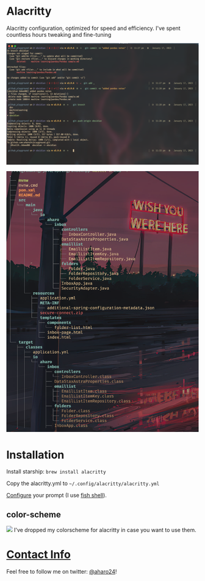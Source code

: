 # Alacritty
Alacritty configuration, optimized for speed and efficiency. I've spent countless hours tweaking and fine-tuning



![](z/alacritty-git.png)

![](z/alacritty-exa.png)


# Installation

Install starship: `brew install alacritty`

Copy the alacritty.yml to `~/.config/alacritty/alacritty.yml`

[Configure](https://starship.rs/guide/) your prompt (I use [fish shell](https://fishshell.com/)).


## color-scheme
![](aharo24%202023-01-21%20at%209.06.49%20PM.png)
I've dropped my colorscheme for alacritty in case you want to use them.






# [Contact Info](https://github.com/aharo24/opensource)

Feel free to follow me on twitter: [@aharo24](https://www.twitter.com/aharo24)!

